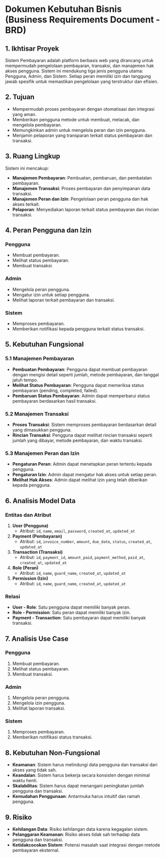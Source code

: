 # Dokumen Kebutuhan Bisnis (Business Requirements Document - BRD)

## 1. Ikhtisar Proyek
Sistem Pembayaran adalah platform berbasis web yang dirancang untuk mempermudah pengelolaan pembayaran, transaksi, dan manajemen hak akses pengguna. Sistem ini mendukung tiga jenis pengguna utama: Pengguna, Admin, dan Sistem. Setiap peran memiliki izin dan tanggung jawab spesifik untuk memastikan pengelolaan yang terstruktur dan efisien.

## 2. Tujuan
- Mempermudah proses pembayaran dengan otomatisasi dan integrasi yang aman.
- Memberikan pengguna metode untuk membuat, melacak, dan mengelola pembayaran.
- Memungkinkan admin untuk mengelola peran dan izin pengguna.
- Menjamin pelaporan yang transparan terkait status pembayaran dan transaksi.

## 3. Ruang Lingkup
Sistem ini mencakup:
- **Manajemen Pembayaran**: Pembuatan, pembaruan, dan pembatalan pembayaran.
- **Manajemen Transaksi**: Proses pembayaran dan penyimpanan data transaksi.
- **Manajemen Peran dan Izin**: Pengelolaan peran pengguna dan hak akses terkait.
- **Pelaporan**: Menyediakan laporan terkait status pembayaran dan rincian transaksi.

## 4. Peran Pengguna dan Izin

### Pengguna
- Membuat pembayaran.
- Melihat status pembayaran.
- Membuat transaksi.

### Admin
- Mengelola peran pengguna.
- Mengatur izin untuk setiap pengguna.
- Melihat laporan terkait pembayaran dan transaksi.

### Sistem
- Memproses pembayaran.
- Memberikan notifikasi kepada pengguna terkait status transaksi.

## 5. Kebutuhan Fungsional

### 5.1 Manajemen Pembayaran
- **Pembuatan Pembayaran**: Pengguna dapat membuat pembayaran dengan mengisi detail seperti jumlah, metode pembayaran, dan tanggal jatuh tempo.
- **Melihat Status Pembayaran**: Pengguna dapat memeriksa status pembayaran (pending, completed, failed).
- **Pembaruan Status Pembayaran**: Admin dapat memperbarui status pembayaran berdasarkan hasil transaksi.

### 5.2 Manajemen Transaksi
- **Proses Transaksi**: Sistem memproses pembayaran berdasarkan detail yang dimasukkan pengguna.
- **Rincian Transaksi**: Pengguna dapat melihat rincian transaksi seperti jumlah yang dibayar, metode pembayaran, dan waktu transaksi.

### 5.3 Manajemen Peran dan Izin
- **Pengaturan Peran**: Admin dapat menetapkan peran tertentu kepada pengguna.
- **Pengaturan Izin**: Admin dapat mengatur hak akses untuk setiap peran.
- **Melihat Hak Akses**: Admin dapat melihat izin yang telah diberikan kepada pengguna.

## 6. Analisis Model Data

### Entitas dan Atribut
1. **User (Pengguna)**
   - Atribut: `id`, `name`, `email`, `password`, `created_at`, `updated_at`
2. **Payment (Pembayaran)**
   - Atribut: `id`, `invoice_number`, `amount`, `due_date`, `status`, `created_at`, `updated_at`
3. **Transaction (Transaksi)**
   - Atribut: `id`, `payment_id`, `amount_paid`, `payment_method`, `paid_at`, `created_at`, `updated_at`
4. **Role (Peran)**
   - Atribut: `id`, `name`, `guard_name`, `created_at`, `updated_at`
5. **Permission (Izin)**
   - Atribut: `id`, `name`, `guard_name`, `created_at`, `updated_at`

### Relasi
- **User - Role**: Satu pengguna dapat memiliki banyak peran.
- **Role - Permission**: Satu peran dapat memiliki banyak izin.
- **Payment - Transaction**: Satu pembayaran dapat memiliki banyak transaksi.

## 7. Analisis Use Case

### Pengguna
1. Membuat pembayaran.
2. Melihat status pembayaran.
3. Membuat transaksi.

### Admin
1. Mengelola peran pengguna.
2. Mengelola izin pengguna.
3. Melihat laporan transaksi.

### Sistem
1. Memproses pembayaran.
2. Memberikan notifikasi status transaksi.

## 8. Kebutuhan Non-Fungsional
- **Keamanan**: Sistem harus melindungi data pengguna dan transaksi dari akses yang tidak sah.
- **Keandalan**: Sistem harus bekerja secara konsisten dengan minimal waktu henti.
- **Skalabilitas**: Sistem harus dapat menangani peningkatan jumlah pengguna dan transaksi.
- **Kemudahan Penggunaan**: Antarmuka harus intuitif dan ramah pengguna.

## 9. Risiko
- **Kehilangan Data**: Risiko kehilangan data karena kegagalan sistem.
- **Pelanggaran Keamanan**: Risiko akses tidak sah terhadap data pengguna dan transaksi.
- **Ketidakcocokan Sistem**: Potensi masalah saat integrasi dengan metode pembayaran eksternal.
